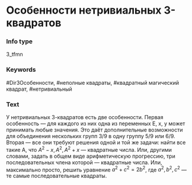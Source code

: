 # Особенности нетривиальных 3-квадратов
### Info type
3_tfmn
### Keywords
#Dir3Особенности, #неполные квадраты, #квадратный магический квадрат, #нетривиальный
### Text
У нетривиальных 3-квадратов есть две особенности. Первая особенность — для каждого из них одна из переменных E, x, y может принимать любые значения. Это даёт дополнительные возможности для объединения нескольких групп 3/9 в одну группу 5/9 или 6/9. Вторая — все они требуют решения одной и той же задачи: найти все такие A, что $A^2 - x, A^2, A^2 + x$ — квадратные числа. Или, другими словами, задать в общем виде арифметическую прогрессию, три последовательных члена которой — квадратные числа. Или, максимально просто, решить уравнение $a^2 + c^2 = 2b^2$, где $a^2, b^2, c^2$ — те самые последовательные квадраты.